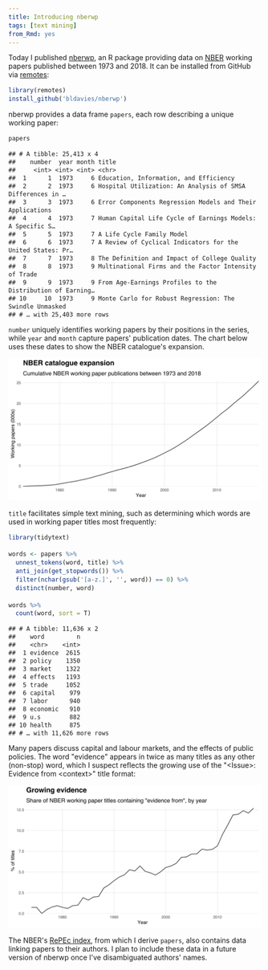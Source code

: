 ```yaml
---
title: Introducing nberwp
tags: [text mining]
from_Rmd: yes
---
```


Today I published [nberwp][nberwp], an R package providing data on [NBER](https://www.nber.org) working papers published between 1973 and 2018.
It can be installed from GitHub via [remotes](https://github.com/r-lib/remotes):

```r
library(remotes)
install_github('bldavies/nberwp')
```

nberwp provides a data frame `papers`, each row describing a unique working paper:

```r
papers
```

```
## # A tibble: 25,413 x 4
##    number  year month title                                                     
##     <int> <int> <int> <chr>                                                     
##  1      1  1973     6 Education, Information, and Efficiency                    
##  2      2  1973     6 Hospital Utilization: An Analysis of SMSA Differences in …
##  3      3  1973     6 Error Components Regression Models and Their Applications 
##  4      4  1973     7 Human Capital Life Cycle of Earnings Models: A Specific S…
##  5      5  1973     7 A Life Cycle Family Model                                 
##  6      6  1973     7 A Review of Cyclical Indicators for the United States: Pr…
##  7      7  1973     8 The Definition and Impact of College Quality              
##  8      8  1973     9 Multinational Firms and the Factor Intensity of Trade     
##  9      9  1973     9 From Age-Earnings Profiles to the Distribution of Earning…
## 10     10  1973     9 Monte Carlo for Robust Regression: The Swindle Unmasked   
## # … with 25,403 more rows
```

`number` uniquely identifies working papers by their positions in the series, while `year` and `month` capture papers' publication dates.
The chart below uses these dates to show the NBER catalogue's expansion.

![](figures/papers-1.svg)

`title` facilitates simple text mining, such as determining which words are used in working paper titles most frequently:

```r
library(tidytext)

words <- papers %>%
  unnest_tokens(word, title) %>%
  anti_join(get_stopwords()) %>%
  filter(nchar(gsub('[a-z.]', '', word)) == 0) %>%
  distinct(number, word)

words %>%
  count(word, sort = T)
```

```
## # A tibble: 11,636 x 2
##    word         n
##    <chr>    <int>
##  1 evidence  2615
##  2 policy    1350
##  3 market    1322
##  4 effects   1193
##  5 trade     1052
##  6 capital    979
##  7 labor      940
##  8 economic   910
##  9 u.s        882
## 10 health     875
## # … with 11,626 more rows
```

Many papers discuss capital and labour markets, and the effects of public policies.
The word "evidence" appears in twice as many titles as any other (non-stop) word, which I suspect reflects the growing use of the "\<Issue\>: Evidence from \<context\>" title format:

![](figures/evidence-from-1.svg)

The NBER's [RePEc index](https://www.nber.org/RePEc/nbr/nberwo/), from which I derive `papers`, also contains data linking papers to their authors.
I plan to include these data in a future version of nberwp once I've disambiguated authors' names.

[nberwp]: https://github.com/bldavies/nberwp
